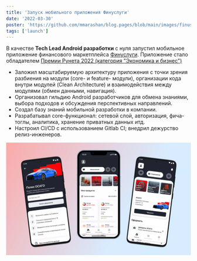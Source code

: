 ```yaml
---
title: 'Запуск мобильного приложения Финуслуги'
date: '2022-03-30'
poster: 'https://github.com/mmarashan/blog.pages/blob/main/images/finuslugi/1.webp?raw=true'
tags: ['launch']
---
```


В качестве **Tech Lead Android разработки** с нуля запустил мобильное приложение финансового маркетплейса [Финуслуги](https://finuslugi.ru/).
Приложение стало обладателем [Премии Рунета 2022 (категория "Экономика и бизнес")](https://www.agima.ru/projects/finuslugi/)

- Заложил масштабируемую архитектуру приложения с точки зрения разбиения на модули (core- и feature- модули), организации кода внутри модулей (Clean Architecture) и взаимодействия между модулями (обмен данными, навигация).
- Организовал гильдию Android разработчиков для обмена знаниями, выбора подходов и обсуждения перспективных направлений.
- Создал базу знаний мобильной разработки в компании.
- Разрабатывал core-функционал: сетевой слой,  авторизация,  фича-тоглы, аналитика,  хранение приватных данных итд.
- Настроил CI/CD с использованием Gitlab CI; внедрил дежурство релиз-инженеров.

![alt text](https://github.com/mmarashan/blog.pages/blob/main/images/finuslugi/1.webp?raw=true)
